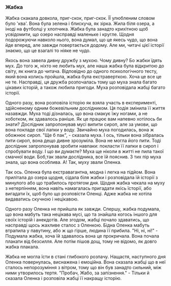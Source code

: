 ### Жабка

Жабка скакала довкола, приг-скок, приг-скок. ЇЇ улюбленим словом було 'ква'. Вона була зелена і блискуча, як зірка. 
Жила біля озера, а іноді на футболці у хлопчика.
Жабка була занадто крихітною щоб усвідомити, що озеро насправді маленьке і кругле. Щодня подорожуючи 
навколо нього, вона думал, що це 
якесь чудо, що вона йде вперед, але завжди повертається додому. 
Але ми, читачі цієї історії знаємо, що це взагалі то ніяке не чудо.

Якось вона завела дивну дружбу з мухою. Чому дивну? Бо жабки їдять мух. До того ж, ніхто не любить мух, але наша жабка 
була відкритою до світу, як книга до читача. Відповідно до одного психологічного тесту,
який вона колись пройшла, жабка була екстраверткою. Хоча це все це не те. 
Насправді, ця дружба розпочалась тому що муха знала багато 
цікавих історій, а також любила пригоди. Муха розповідала жабці багато історії.

Одного разу, вона розповіла історію як взяла участь в експерименті, здійсненому одним божевільним дослідником. 
Ця подія змінила її життя назавжди. Муха тоді дізналась, що вона смакує їжу ногами, а не хоботком, як здавалось раніше. 
Як це працює вам напевно хотілось би
знати? Дослідник запропонував мусі випити сироп, але за умови, що вона покладе свої лапки у воду. 
Звичайно муха погодилась, вона ж обожнює сироп.
"Ще б пак", - сказала муха. І ось, тільки вона зібралась пити сироп, вона дещо дивне зрозуміла.
Вона не могла його пити. Тоді дослідник запропонував
зробити навпаки: покласти її лапки в сироп і спробувати воду. І що ви думаєте? 
Муха ще ніколи в житті не пила такої смачної води. 
Боб,так звали дослідника, все їй пояснив. З тих пір муха знала, що вона особлива. А! Так, муху звали Оленка. 

Так ось. Оленка була екстравагантна, модна і легка на підйом. 
Вона прилітала до озера щодня, сідала біля жабки і розповідала їй історії з минулого
або що трабилось протягом дня. Щодня жабка чекала на муху з нетерпінням, 
вона навіть намагалась пригадати якісь їсторії, або вигадати їх, щоб було що 
розповісти Оленці. Адже жабка не хотіла видаватись скучною і нецікавою.

Одного разу Оленка не прийшла як завжди. Спершу, жабка подумала, що вона мабуть така нецікава мусі, що та знайшла когось іншого для своїх історій і анекдотів. Але згодом, жабці почало здаватись, що насправді щось жахливе
сталос з Оленкою. Бідна Оленка мабуть втрапила у павутину, або ж що гірше, людина її прибила. "Ні, ні, ні!" - Подумала жабка, хоча
їй здавалось вона це прокричала. Вона почала плакати від безсилля. Але потім пішов дощ, тому не відомо, як довго жабка плакала.


Жабка не могла їсти в стані глибокого розпачу. Нащастя, наступного дня Оленка повернулась, виснажена і емоційна. Вона сказала жабці
що в неї сталось непорозуміння з вітром, тому що він був занадто сильний, між ними утворилось тертя. "Пробач, Жабо, за запізнення." - Тільки й сказала Оленка і розповіла жабці її накращу історію.
